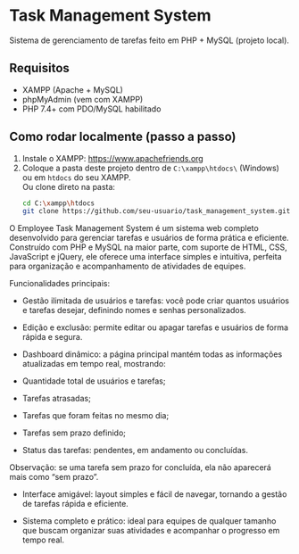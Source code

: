 # Task Management System

Sistema de gerenciamento de tarefas feito em PHP + MySQL (projeto local).

## Requisitos
- XAMPP (Apache + MySQL)
- phpMyAdmin (vem com XAMPP)
- PHP 7.4+ com PDO/MySQL habilitado

## Como rodar localmente (passo a passo)
1. Instale o XAMPP: https://www.apachefriends.org  
2. Coloque a pasta deste projeto dentro de `C:\xampp\htdocs\` (Windows) ou em `htdocs` do seu XAMPP.  
   Ou clone direto na pasta:
   ```bash
   cd C:\xampp\htdocs
   git clone https://github.com/seu-usuario/task_management_system.git


O Employee Task Management System é um sistema web completo desenvolvido para gerenciar tarefas e usuários de forma prática e eficiente. Construído com PHP e MySQL na maior parte, com suporte de HTML, CSS, JavaScript e jQuery, ele oferece uma interface simples e intuitiva, perfeita para organização e acompanhamento de atividades de equipes.

Funcionalidades principais:

- Gestão ilimitada de usuários e tarefas: você pode criar quantos usuários e tarefas desejar, definindo nomes e senhas personalizados.

- Edição e exclusão: permite editar ou apagar tarefas e usuários de forma rápida e segura.

- Dashboard dinâmico: a página principal mantém todas as informações atualizadas em tempo real, mostrando:

- Quantidade total de usuários e tarefas;

- Tarefas atrasadas;

- Tarefas que foram feitas no mesmo dia;

- Tarefas sem prazo definido;

- Status das tarefas: pendentes, em andamento ou concluídas.

Observação: se uma tarefa sem prazo for concluída, ela não aparecerá mais como “sem prazo”.

- Interface amigável: layout simples e fácil de navegar, tornando a gestão de tarefas rápida e eficiente.

- Sistema completo e prático: ideal para equipes de qualquer tamanho que buscam organizar suas atividades e acompanhar o progresso em tempo real.
